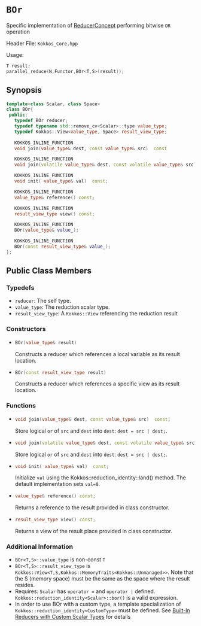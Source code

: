 # `BOr`

Specific implementation of [ReducerConcept](ReducerConcept) performing bitwise `OR` operation

Header File: `Kokkos_Core.hpp`

Usage: 
```c++
T result;
parallel_reduce(N,Functor,BOr<T,S>(result));
```

## Synopsis 
```c++
template<class Scalar, class Space>
class BOr{
 public:
   typedef BOr reducer;
   typedef typename std::remove_cv<Scalar>::type value_type;
   typedef Kokkos::View<value_type, Space> result_view_type;
   
   KOKKOS_INLINE_FUNCTION
   void join(value_type& dest, const value_type& src)  const

   KOKKOS_INLINE_FUNCTION
   void join(volatile value_type& dest, const volatile value_type& src) const;

   KOKKOS_INLINE_FUNCTION
   void init( value_type& val)  const;

   KOKKOS_INLINE_FUNCTION
   value_type& reference() const;

   KOKKOS_INLINE_FUNCTION
   result_view_type view() const;

   KOKKOS_INLINE_FUNCTION
   BOr(value_type& value_);

   KOKKOS_INLINE_FUNCTION
   BOr(const result_view_type& value_);
};
```

## Public Class Members

### Typedefs
   
 * `reducer`: The self type.
 * `value_type`: The reduction scalar type.
 * `result_view_type`: A `Kokkos::View` referencing the reduction result 

### Constructors
 
 * ```c++
   BOr(value_type& result)
   ```
   Constructs a reducer which references a local variable as its result location.  
 
 * ```c++
   BOr(const result_view_type result)
   ```
   Constructs a reducer which references a specific view as its result location.

### Functions

 * ```c++
   void join(value_type& dest, const value_type& src)  const;
   ```
   Store logical `or` of `src` and `dest` into `dest`:  `dest = src | dest;`. 

 * ```c++
   void join(volatile value_type& dest, const volatile value_type& src) const;
   ```
   Store logical `or` of `src` and `dest` into `dest`:  `dest = src | dest;`. 

 * ```c++
   void init( value_type& val)  const;
   ```
   Initialize `val` using the Kokkos::reduction_identity<Scalar>::land() method.  The default implementation sets `val=0`.

 * ```c++
   value_type& reference() const;
   ```
   Returns a reference to the result provided in class constructor.

 * ```c++
   result_view_type view() const;
   ```
   Returns a view of the result place provided in class constructor.

### Additional Information
   * `BOr<T,S>::value_type` is non-const `T`
   * `BOr<T,S>::result_view_type` is `Kokkos::View<T,S,Kokkos::MemoryTraits<Kokkos::Unmanaged>>`.  Note that the S (memory space) must be the same as the space where the result resides.
   * Requires: `Scalar` has `operator =` and `operator |` defined. `Kokkos::reduction_identity<Scalar>::bor()` is a valid expression. 
   * In order to use BOr with a custom type, a template specialization of `Kokkos::reduction_identity<CustomType>` must be defined. See [Built-In Reducers with Custom Scalar Types](../../../ProgrammingGuide/Custom-Reductions:-Built-In-Reducers-with-Custom-Scalar-Types) for details
